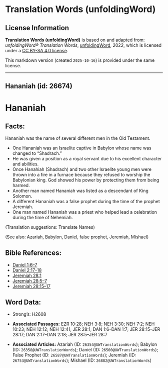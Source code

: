 # Translation Words (unfoldingWord)

## License Information

**Translation Words (unfoldingWord)** is based on and adapted from: _unfoldingWord® Translation Words_, [unfoldingWord](https://unfoldingword.org/utw), 2022, which is licensed under a [CC BY-SA 4.0 license](https://creativecommons.org/licenses/by-sa/4.0/legalcode.en).

This markdown version (created `2025-10-16`) is provided under the same license.



--------------------------------

## Hananiah (id: 26674)

Hananiah
========

Facts:
------

Hananiah was the name of several different men in the Old Testament.

* One Hananiah was an Israelite captive in Babylon whose name was changed to “Shadrach.”
* He was given a position as a royal servant due to his excellent character and abilities.
* Once Hanahiah (Shadrach) and two other Israelite young men were thrown into a fire in a furnace because they refused to worship the Babylonian king. God showed his power by protecting them from being harmed.
* Another man named Hananiah was listed as a descendant of King Solomon.
* A different Hananiah was a false prophet during the time of the prophet Jeremiah.
* One man named Hananiah was a priest who helped lead a celebration during the time of Nehemiah.

(Translation suggestions: Translate Names)

(See also: Azariah, Babylon, Daniel, false prophet, Jeremiah, Mishael)

Bible References:
-----------------

* [Daniel 1:6–7](https://ref.ly/Dan1:6-Dan1:7)
* [Daniel 2:17–18](https://ref.ly/Dan2:17-Dan2:18)
* [Jeremiah 28:1](https://ref.ly/Jer28:1)
* [Jeremiah 28:5–7](https://ref.ly/Jer28:5-Jer28:7)
* [Jeremiah 28:15–17](https://ref.ly/Jer28:15-Jer28:17)

Word Data:
----------

* Strong’s: H2608

* **Associated Passages:** EZR 10:28; NEH 3:8; NEH 3:30; NEH 7:2; NEH 10:23; NEH 12:12; NEH 12:41; JER 28:1; DAN 1:6–DAN 1:7; JER 28:15–JER 28:17; DAN 2:17–DAN 2:18; JER 28:5–JER 28:7
* **Associated Articles:** Azariah (ID: `26354@UWTranslationWords`); Babylon (ID: `26358@UWTranslationWords`); Daniel (ID: `26500@UWTranslationWords`); False Prophet (ID: `26587@UWTranslationWords`); Jeremiah (ID: `26753@UWTranslationWords`); Mishael (ID: `26882@UWTranslationWords`)

